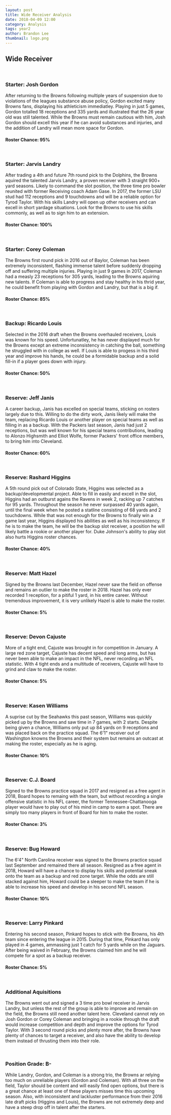 ```yaml
---
layout: post
title: Wide Receiver Analysis
date: 2018-04-09 12:00
category: Analysis
tags: year2
author: Brandon Lee
thumbnail: logo.png
---
```


## Wide Receiver

<br>

### Starter: Josh Gordon

After returning to the Browns following multiple years of suspension due to violations of the leagues substance abuse policy, Gordon excited many Browns fans, displaying his athleticism immediatley. Playing in just 5 games, Gordon totalled 18 receptions and 335 yards and illustrated that the 26 year old was still talented. While the Browns must remain cautious with him, Josh Gordon should excell this year if he can avoid substances and injuries, and the addition of Landry will mean more space for Gordon. 

#### Roster Chance: 95%

<br>

### Starter: Jarvis Landry

After trading a 4th and future 7th round pick to the Dolphins, the Browns aquired the talented Jarvis Landry, a proven receiver with 3 straight 900+ yard seasons. Likely to command the slot position, the three time pro bowler reunited with former Receiving coach Adam Gase. In 2017, the former LSU stud had 112 receptions and 9 touchdowns and will be a reliable option for Tyrod Taylor. With his skills Landry will open up other receivers and can excell in short yardage situations. Look for the Browns to use his skills commonly, as well as to sign him to an extension.

#### Roster Chance: 100%

<br>

### Starter: Corey Coleman

The Browns first round pick in 2016 out of Baylor, Coleman has been extremely inconsistent, flashing immense talent before suddenly dropping off and suffering multiple injuries. Playing in just 9 games in 2017, Coleman had a measly 23 receptions for 305 yards, leading to the Browns aquiring new talents. If Coleman is able to progress and stay healthy in his thrid year, he could benefit from playing with Gordon and Landry, but that is a big if.  

#### Roster Chance: 85%

<br>

### Backup: Ricardo Louis

Selected in the 2016 draft when the Browns overhauled receivers, Louis was known for his speed. Unfortunatley, he has never displayed much for the Browns except an extreme inconsistency in catching the ball, something he struggled with in college as well. If Louis is able to progess in his third year and improve his hands, he could be a formidable backup and a solid fill-in if a player goes down with injury. 

#### Roster Chance: 50%

<br>

### Reserve: Jeff Janis

A career backup, Janis has excelled on special teams, sticking on rosters largely due to this. Willing to do the dirty work, Janis likely will make the team, replacing Ricardo Louis or another player on special teams as well as filling in as a backup. With the Packers last season, Janis had just 2 receptions, but was well known for his special teams contributions, leading to Alonzo Highsmith and Elliot Wolfe, former Packers' front office members, to bring him into Cleveland. 

#### Roster Chance: 60%

<br>

### Reserve: Rashard Higgins

A 5th round pick out of Colorado State, Higgins was selected as a backup/developmental project. Able to fill in easily and excell in the slot, Higgins had an outburst agains the Ravens in week 2, racking up 7 catches for 95 yards. Throughout the season he never surpassed 40 yards again, until the final week when he posted a statline consisting of 68 yards and 2 touchdowns. While that was not enough for the Browns to finally win a game last year, Higgins displayed his abilities as well as his inconsistency. If he is to make the team, he will be the backup slot receiver, a position he will likely battle a rookie or another player for. Duke Johnson's ability to play slot also hurts Higgins roster chances.

#### Roster Chance: 40%

<br>

### Reserve: Matt Hazel

Signed by the Browns last December, Hazel never saw the field on offense and remains an outlier to make the roster in 2018. Hazel has only ever recorded 1 reception, for a pitiful 1 yard, in his entire career. Without tremendous improvement, it is very unlikely Hazel is able to make the roster.

#### Roster Chance: 5%

<br>

### Reserve: Devon Cajuste

More of a tight end, Cajuste was brought in for competition in January. A large red zone target, Cajuste has decent speed and long arms, but has never been able to make an impact in the NFL, never recording an NFL statistic. With 4 tight ends and a multitude of receivers, Cajuste will have to grind and claw to make the roster. 

#### Roster Chance: 5%

<br>

### Reserve: Kasen Williams

A suprise cut by the Seahawks this past season, Williams was quickly picked up by the Browns and saw time in 7 games, with 2 starts. Despite being given a chance, Williams only put up 84 yards on 9 receptions and was placed back on the practice squad. The 6'1" receiver out of Washington knowns the Browns and their system but remains an outcast at making the roster, especially as he is aging.

#### Roster Chance: 10%

<br>

### Reserve: C.J. Board

Signed to the Browns practice squad in 2017 and resigned as a free agent in 2018, Board hopes to remaing with the team, but without recording a single offensive statistic in his NFL career, the former Tennessee-Chattanooga player would have to play out of his mind in camp to earn a spot. There are simply too many players in front of Board for him to make the roster.

#### Roster Chance: 3%

<br>

### Reserve: Bug Howard

The 6'4" North Carolina receiver was signed to the Browns practice squad last September and remained there all season. Resigned as a free agent in 2018, Howard will have a chance to display his skills and potential sneak onto the team as a backup and red zone target. While the odds are still stacked against him, Howard could be a sleeper to make the team if he is able to increase his speed and develop in his second NFL season.

#### Roster Chance: 10%

<br>

### Reserve: Larry Pinkard

Entering his second season, Pinkard hopes to stick with the Browns, his 4th team since entering the league in 2015. During that time, Pinkard has only played in 4 games, ammassing just 1 catch for 5 yards while on the Jaguars. After being waived in February, the Browns claimed him and he will compete for a spot as a backup receiver. 

#### Roster Chance: 5%

<br>

### Additional Aquisitions

The Browns went out and signed a 3 time pro bowl receiver in Jarvis Landry, but unless the rest of the group is able to improve and remain on the field, the Browns still need another talent here. Cleveland cannot rely on Josh Gordon or Corey Coleman and bringing in a rookie through the draft would increase competition and depth and improve the options for Tyrod Taylor. With 3 second round picks and plenty more after, the Browns have plenty of chances to target a receiver, and also have the ability to develop them instead of thrusting them into their role.

<br>

### Position Grade: B-

While Landry, Gordon, and Coleman is a strong trio, the Browns ar relying too much on unreliable players (Gordon and Coleman). With all three on the field, Taylor should be content and will easily find open options, but there is a great chance at least one of these players misses time this upcoming season. Also, with inconsistent and lackluster performance from their 2016 late draft picks (Higgins and Louis), the Browns are not extremely deep and have a steep drop off in talent after the starters.
